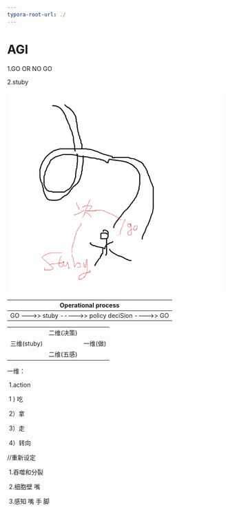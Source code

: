 ```yaml
---
typora-root-url: ./
---
```


# AGI

1.GO OR NO GO

2.stuby



![2](/PIC/2.png)

| Operational process                               |
| ------------------------------------------------- |
| GO --->> stuby  ----->> policy deciSion ---->> GO |

|             |            |          |
| ----------- | ---------- | -------- |
|             | 二维(决策) |          |
| 三维(stuby) |            | 一维(做) |
|             | 二维(五感) |          |

一维：

​		1.action 

​				1 )  吃

​				2）拿

​				3）走

​				4）转向



//重新设定

​	1.吞噬和分裂

​	2.细胞壁 嘴 

​	3.感知 嘴 手 脚

